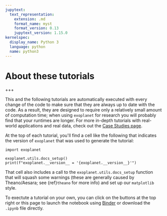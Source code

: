 ```yaml
---
jupytext:
  text_representation:
    extension: .md
    format_name: myst
    format_version: 0.13
    jupytext_version: 1.15.0
kernelspec:
  display_name: Python 3
  language: python
  name: python3
---
```


# About these tutorials

+++

This and the following tutorials are automatically executed with every change of the code to make sure that they are always up to date with the code.
As a result, they are designed to require only a relatively small amount of computation time; when using `exoplanet` for research you will probably find that your runtimes are longer.
For more in-depth tutorials with real-world applications and real data, check out the [Case Studies page](https://gallery.exoplanet.codes).

At the top of each tutorial, you'll find a cell like the following that indicates the version of `exoplanet` that was used to generate the tutorial:

```{code-cell}
import exoplanet

exoplanet.utils.docs_setup()
print(f"exoplanet.__version__ = '{exoplanet.__version__}'")
```

That cell also includes a call to the `exoplanet.utils.docs_setup` function that will squash some warnings (these are generally caused by Theano/Aesara; see {ref}`theano` for more info) and set up our `matplotlib` style.

To exectute a tutorial on your own, you can click on the buttons at the top right or this page to launch the notebook using [Binder](https://mybinder.org) or download the `.ipynb` file directly.

```{code-cell}

```
